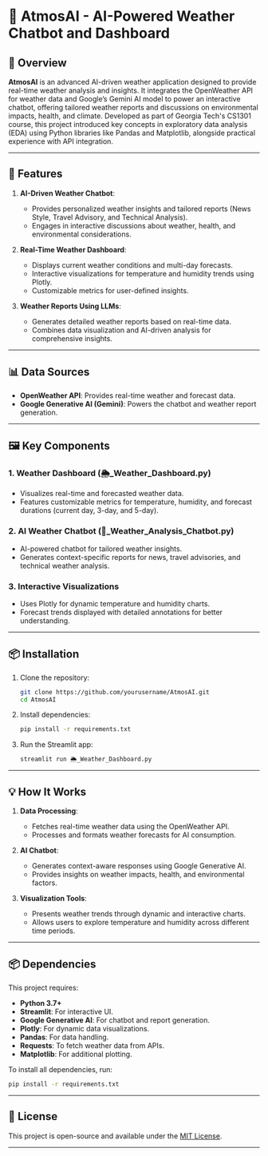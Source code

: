# 🤖 AtmosAI - AI-Powered Weather Chatbot and Dashboard  

## 📖 Overview  

**AtmosAI** is an advanced AI-driven weather application designed to provide real-time weather analysis and insights. It integrates the OpenWeather API for weather data and Google’s Gemini AI model to power an interactive chatbot, offering tailored weather reports and discussions on environmental impacts, health, and climate. Developed as part of Georgia Tech's CS1301 course, this project introduced key concepts in exploratory data analysis (EDA) using Python libraries like Pandas and Matplotlib, alongside practical experience with API integration.

---  

## 🚀 Features  

1. **AI-Driven Weather Chatbot**:  
   - Provides personalized weather insights and tailored reports (News Style, Travel Advisory, and Technical Analysis).  
   - Engages in interactive discussions about weather, health, and environmental considerations.  

2. **Real-Time Weather Dashboard**:  
   - Displays current weather conditions and multi-day forecasts.  
   - Interactive visualizations for temperature and humidity trends using Plotly.  
   - Customizable metrics for user-defined insights.  

3. **Weather Reports Using LLMs**:  
   - Generates detailed weather reports based on real-time data.  
   - Combines data visualization and AI-driven analysis for comprehensive insights.  

---  

## 📊 Data Sources  

- **OpenWeather API**: Provides real-time weather and forecast data.  
- **Google Generative AI (Gemini)**: Powers the chatbot and weather report generation.  

---  

## 🖼️ Key Components  

### **1. Weather Dashboard (🌦️_Weather_Dashboard.py)**  
   - Visualizes real-time and forecasted weather data.  
   - Features customizable metrics for temperature, humidity, and forecast durations (current day, 3-day, and 5-day).  

### **2. AI Weather Chatbot (🤖_Weather_Analysis_Chatbot.py)**  
   - AI-powered chatbot for tailored weather insights.  
   - Generates context-specific reports for news, travel advisories, and technical weather analysis.  

### **3. Interactive Visualizations**  
   - Uses Plotly for dynamic temperature and humidity charts.  
   - Forecast trends displayed with detailed annotations for better understanding.  

---  

## 📦 Installation  

1. Clone the repository:  
   ```bash  
   git clone https://github.com/yourusername/AtmosAI.git  
   cd AtmosAI  
   ```  

2. Install dependencies:  
   ```bash  
   pip install -r requirements.txt  
   ```  

3. Run the Streamlit app:  
   ```bash  
   streamlit run 🌦️_Weather_Dashboard.py  
   ```  

---  

## 💡 How It Works  

1. **Data Processing**:  
   - Fetches real-time weather data using the OpenWeather API.  
   - Processes and formats weather forecasts for AI consumption.  

2. **AI Chatbot**:  
   - Generates context-aware responses using Google Generative AI.  
   - Provides insights on weather impacts, health, and environmental factors.  

3. **Visualization Tools**:  
   - Presents weather trends through dynamic and interactive charts.  
   - Allows users to explore temperature and humidity across different time periods.  

---  

## 📦 Dependencies  

This project requires:  
- **Python 3.7+**  
- **Streamlit**: For interactive UI.  
- **Google Generative AI**: For chatbot and report generation.  
- **Plotly**: For dynamic data visualizations.  
- **Pandas**: For data handling.  
- **Requests**: To fetch weather data from APIs.  
- **Matplotlib**: For additional plotting.  

To install all dependencies, run:  
```bash  
pip install -r requirements.txt  
```  

---  

## 📝 License  

This project is open-source and available under the [MIT License](LICENSE).  

---  
